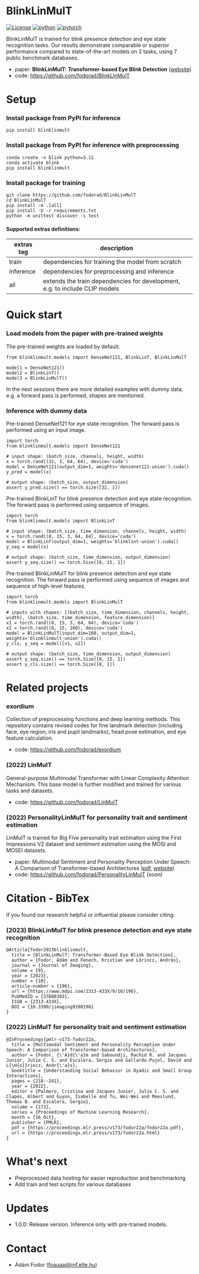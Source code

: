 # BlinkLinMulT
[![License](https://img.shields.io/badge/license-MIT-yellow.svg)](LICENSE)
[![python](https://img.shields.io/badge/Python-3.11-3776AB.svg?style=flat&logo=python&logoColor=white)](https://www.python.org)
[![pytorch](https://img.shields.io/badge/PyTorch-2.0.1-EE4C2C.svg?style=flat&logo=pytorch)](https://pytorch.org)

BlinkLinMulT is trained for blink presence detection and eye state recognition tasks.
Our results demonstrate comparable or superior performance compared to state-of-the-art models on 2 tasks, using 7 public benchmark databases.
* paper: **BlinkLinMulT: Transformer-based Eye Blink Detection** ([website](https://www.mdpi.com/2313-433X/9/10/196))
* code: https://github.com/fodorad/BlinkLinMulT

# Setup
### Install package from PyPI for inference
```
pip install blinklinmult
```

### Install package from PyPI for inference with preprocessing
```
conda create -n blink python=3.11
conda activate blink
pip install blinklinmult
```

### Install package for training
```
git clone https://github.com/fodorad/BlinkLinMulT
cd BlinkLinMulT
pip install -e .[all]
pip install -U -r requirements.txt
python -m unittest discover -s test
```

#### Supported extras definitions:
| extras tag | description |
| --- | --- |
| train | dependencies for training the model from scratch |
| inference | dependencies for preprocessing and inference |
| all | extends the train dependencies for development, e.g. to include CLIP models |

# Quick start
### Load models from the paper with pre-trained weights
The pre-trained weights are loaded by default.
```
from blinklinmult.models import DenseNet121, BlinkLinT, BlinkLinMulT

model1 = DenseNet121()
model2 = BlinkLinT()
model3 = BlinkLinMulT()
```
In the next sessions there are more detailed examples with dummy data, e.g. a forward pass is performed, shapes are mentioned.


### Inference with dummy data
Pre-trained DenseNet121 for eye state recognition.
The forward pass is performed using an input image.
```
import torch
from blinklinmult.models import DenseNet121

# input shape: (batch_size, channels, height, width)
x = torch.rand((32, 3, 64, 64), device='cuda')
model = DenseNet121(output_dim=1, weights='densenet121-union').cuda()
y_pred = model(x)

# output shape: (batch_size, output_dimension)
assert y_pred.size() == torch.Size([32, 1])
```

Pre-trained BlinkLinT for blink presence detection and eye state recognition.
The forward pass is performed using sequence of images.
```
import torch
from blinklinmult.models import BlinkLinT

# input shape: (batch_size, time_dimension, channels, height, width)
x = torch.rand((8, 15, 3, 64, 64), device='cuda')
model = BlinkLinT(output_dim=1, weights='blinklint-union').cuda()
y_seq = model(x)

# output shape: (batch_size, time_dimension, output_dimension)
assert y_seq.size() == torch.Size([8, 15, 1])
```

Pre-trained BlinkLinMulT for blink presence detection and eye state recognition.
The forward pass is performed using sequence of images and sequence of high-level features.
```
import torch
from blinklinmult.models import BlinkLinMulT

# inputs with shapes: [(batch_size, time_dimension, channels, height, width), (batch_size, time_dimension, feature_dimension)]
x1 = torch.rand((8, 15, 3, 64, 64), device='cuda')
x2 = torch.rand((8, 15, 160), device='cuda')
model = BlinkLinMulT(input_dim=160, output_dim=1, weights='blinklinmult-union').cuda()
y_cls, y_seq = model([x1, x2])

# output shape: (batch_size, time_dimension, output_dimension)
assert y_seq.size() == torch.Size([8, 15, 1])
assert y_cls.size() == torch.Size([8, 1])
```

# Related projects

### exordium
Collection of preprocessing functions and deep learning methods. This repository contains revised codes for fine landmark detection (including face, eye region, iris and pupil landmarks), head pose estimation, and eye feature calculation.
* code: https://github.com/fodorad/exordium

### (2022) LinMulT
General-purpose Multimodal Transformer with Linear Complexity Attention Mechanism. This base model is further modified and trained for various tasks and datasets.
* code: https://github.com/fodorad/LinMulT

### (2022) PersonalityLinMulT for personality trait and sentiment estimation
LinMulT is trained for Big Five personality trait estimation using the First Impressions V2 dataset and sentiment estimation using the MOSI and MOSEI datasets.
* paper: Multimodal Sentiment and Personality Perception Under Speech: A Comparison of Transformer-based Architectures ([pdf](https://proceedings.mlr.press/v173/fodor22a/fodor22a.pf), [website](https://proceedings.mlr.press/v173/fodor22a.html))
* code: https://github.com/fodorad/PersonalityLinMulT (soon)


# Citation - BibTex
If you found our research helpful or influential please consider citing:

### (2023) BlinkLinMulT for blink presence detection and eye state recognition
```
@Article{fodor2023blinklinmult,
  title = {BlinkLinMulT: Transformer-Based Eye Blink Detection},
  author = {Fodor, Ádám and Fenech, Kristian and Lőrincz, András},
  journal = {Journal of Imaging},
  volume = {9},
  year = {2023},
  number = {10},
  article-number = {196},
  url = {https://www.mdpi.com/2313-433X/9/10/196},
  PubMedID = {37888303},
  ISSN = {2313-433X},
  DOI = {10.3390/jimaging9100196}
}
```

### (2022) LinMulT for personality trait and sentiment estimation
```
@InProceedings{pmlr-v173-fodor22a,
  title = {Multimodal Sentiment and Personality Perception Under Speech: A Comparison of Transformer-based Architectures},
  author = {Fodor, {\'A}d{\'a}m and Saboundji, Rachid R. and Jacques Junior, Julio C. S. and Escalera, Sergio and Gallardo-Pujol, David and L{\H{o}}rincz, Andr{\'a}s},
  booktitle = {Understanding Social Behavior in Dyadic and Small Group Interactions},
  pages = {218--241},
  year = {2022},
  editor = {Palmero, Cristina and Jacques Junior, Julio C. S. and Clapés, Albert and Guyon, Isabelle and Tu, Wei-Wei and Moeslund, Thomas B. and Escalera, Sergio},
  volume = {173},
  series = {Proceedings of Machine Learning Research},
  month = {16 Oct},
  publisher = {PMLR},
  pdf = {https://proceedings.mlr.press/v173/fodor22a/fodor22a.pdf},
  url = {https://proceedings.mlr.press/v173/fodor22a.html}
}
```

# What's next
* Preprocessed data hosting for easier reproduction and benchmarking
* Add train and test scripts for various databases

# Updates
* 1.0.0: Release version. Inference only with pre-trained models.

# Contact
* Ádám Fodor (foauaai@inf.elte.hu)